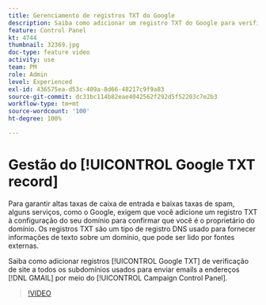 ```yaml
---
title: Gerenciamento de registros TXT do Google
description: Saiba como adicionar um registro TXT do Google para verificação de site a todos os subdomínios usados para enviar emails a endereços do Gmail por meio do Painel de controle do Campaign.
feature: Control Panel
kt: 4744
thumbnail: 32369.jpg
doc-type: feature video
activity: use
team: PM
role: Admin
level: Experienced
exl-id: 436575ea-d53c-409a-8d66-48217c9f9a83
source-git-commit: dc31bc114b82eae4042562f292d5f52203c7e2b3
workflow-type: tm+mt
source-wordcount: '100'
ht-degree: 100%

---
```


# Gestão do [!UICONTROL Google TXT record]

Para garantir altas taxas de caixa de entrada e baixas taxas de spam, alguns serviços, como o Google, exigem que você adicione um registro TXT à configuração do seu domínio para confirmar que você é o proprietário do domínio. Os registros TXT são um tipo de registro DNS usado para fornecer informações de texto sobre um domínio, que pode ser lido por fontes externas.

Saiba como adicionar registros [!UICONTROL Google TXT] de verificação de site a todos os subdomínios usados para enviar emails a endereços [!DNL GMAIL] por meio do [!UICONTROL Campaign Control Panel].

>[!VIDEO](https://video.tv.adobe.com/v/32369?quality=12)
